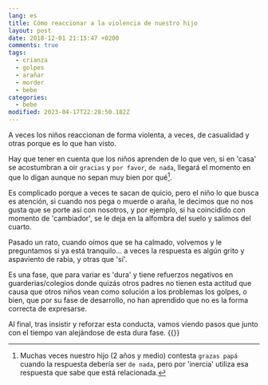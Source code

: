 ```yaml
---
lang: es
title: Cómo reaccionar a la violencia de nuestro hijo
layout: post
date: 2018-12-01 21:15:47 +0200
comments: true
tags:
  - crianza
  - golpes
  - arañar
  - morder
  - bebe
categories:
  - bebe
modified: 2023-04-17T22:28:50.182Z
---
```


A veces los niños reaccionan de forma violenta, a veces, de casualidad y otras porque es lo que han visto.

Hay que tener en cuenta que los niños aprenden de lo que ven, si en 'casa' se acostumbran a oir `gracias` y `por favor`, `de nada`, llegará el momento en que lo digan aunque no sepan muy bien por qué[^grazaspapa].

[^grazaspapa]: Muchas veces nuestro hijo (2 años y medio) contesta `grazas papá` cuando la respuesta debería ser `de nada`, pero por 'inercia' utiliza esa respuesta que sabe que está relacionada.

Es complicado porque a veces te sacan de quicio, pero el niño lo que busca es atención, si cuando nos pega o muerde o araña, le decimos que no nos gusta que se porte así con nosotros, y por ejemplo, si ha coincidido con momento de 'cambiador', se le deja en la alfombra del suelo y salimos del cuarto.

Pasado un rato, cuando oímos que se ha calmado, volvemos y le preguntamos si ya está tranquilo... a veces la respuesta es algún grito y aspaviento de rabia, y otras que 'sí'.

Es una fase, que para variar es 'dura' y tiene refuerzos negativos en guarderias/colegios donde quizás otros padres no tienen esta actitud que causa que otros niños vean como solución a los problemas los golpes, o bien, que por su fase de desarrollo, no han aprendido que no es la forma correcta de expresarse.

Al final, tras insistir y reforzar esta conducta, vamos viendo pasos que junto con el tiempo van alejándose de esta dura fase.
{{<disfruta>}}
